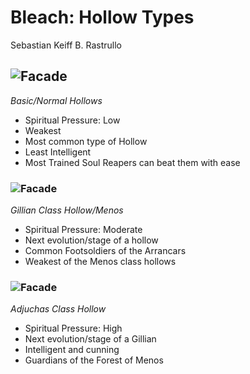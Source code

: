 # **Bleach: Hollow Types**
Sebastian Keiff B. Rastrullo
## ![Facade](https://static.wikia.nocookie.net/animeandmangauniverse/images/f/f8/Fishbone_D.jpg)
*Basic/Normal Hollows*

- Spiritual Pressure: Low
- Weakest
- Most common type of Hollow
- Least Intelligent
- Most Trained Soul Reapers can beat them with ease


### ![Facade](https://static.wikia.nocookie.net/topstrongest/images/5/53/Gillians.jpg)
*Gillian Class Hollow/Menos*

- Spiritual Pressure: Moderate
- Next evolution/stage of a hollow
- Common Footsoldiers of the Arrancars
- Weakest of the Menos class hollows


### ![Facade](https://static.wikia.nocookie.net/xianb/images/6/6a/Ep148GuardiansOfForest.webp)
*Adjuchas Class Hollow*

- Spiritual Pressure: High
- Next evolution/stage of a Gillian
- Intelligent and cunning
- Guardians of the Forest of Menos

